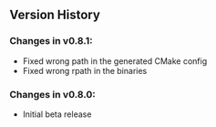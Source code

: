 Version History
---------------

### Changes in v0.8.1:

-   Fixed wrong path in the generated CMake config
-   Fixed wrong rpath in the binaries

### Changes in v0.8.0:

-   Initial beta release
